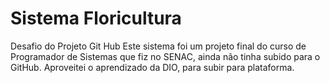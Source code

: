 # Sistema Floricultura
Desafio do Projeto Git Hub
Este sistema foi um projeto final do curso de Programador de Sistemas que fiz no SENAC, ainda não tinha subido para o GitHub. Aproveitei o aprendizado da DIO, para subir para plataforma.
